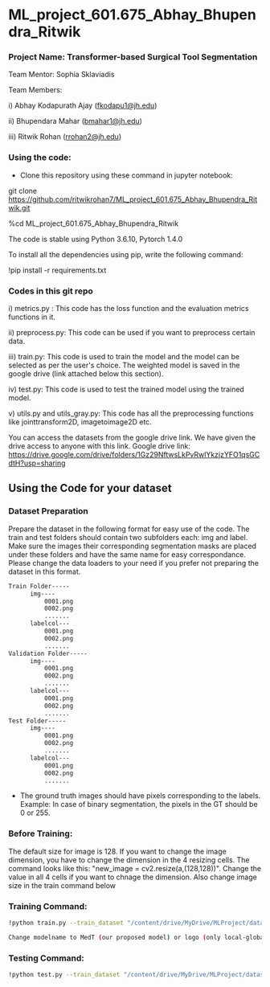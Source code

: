 # ML_project_601.675_Abhay_Bhupendra_Ritwik

### Project Name: Transformer-based Surgical Tool Segmentation
Team Mentor: Sophia Sklaviadis

Team Members:

i) Abhay Kodapurath Ajay (fkodapu1@jh.edu)

ii) Bhupendara Mahar (bmahar1@jh.edu)

iii) Ritwik Rohan (rrohan2@jh.edu)


### Using the code:

- Clone this repository using these command in jupyter notebook:

git clone https://github.com/ritwikrohan7/ML_project_601.675_Abhay_Bhupendra_Ritwik.git

%cd ML_project_601.675_Abhay_Bhupendra_Ritwik


The code is stable using Python 3.6.10, Pytorch 1.4.0


To install all the dependencies using pip, write the following command:


!pip install -r requirements.txt

### Codes in this git repo

i) metrics.py : This code has the loss function and the evaluation metrics functions in it.

ii) preprocess.py: This code can be used if you want to preprocess certain data.

iii) train.py: This code is used to train the model and the model can be selected as per the user's choice. The weighted model is saved in the google drive (link attached below this section).

iv) test.py: This code is used to test the trained model using the trained model.

v) utils.py and utils_gray.py: This code has all the preprocessing functions like jointtransform2D, imagetoimage2D etc.


You can access the datasets from the google drive link. We have given the drive access to anyone with this link. Google drive link: https://drive.google.com/drive/folders/1Gz29NftwsLkPvRwlYkzjzYFO1qsGCdtH?usp=sharing


## Using the Code for your dataset

### Dataset Preparation

Prepare the dataset in the following format for easy use of the code. The train and test folders should contain two subfolders each: img and label. Make sure the images their corresponding segmentation masks are placed under these folders and have the same name for easy correspondance. Please change the data loaders to your need if you prefer not preparing the dataset in this format.



```bash
Train Folder-----
      img----
          0001.png
          0002.png
          .......
      labelcol---
          0001.png
          0002.png
          .......
Validation Folder-----
      img----
          0001.png
          0002.png
          .......
      labelcol---
          0001.png
          0002.png
          .......
Test Folder-----
      img----
          0001.png
          0002.png
          .......
      labelcol---
          0001.png
          0002.png
          .......

```

- The ground truth images should have pixels corresponding to the labels. Example: In case of binary segmentation, the pixels in the GT should be 0 or 255.
### Before Training:

The default size for image is 128. If you want to change the image dimension, you have to change the dimension in the 4 resizing cells. The command looks like this: "new_image = cv2.resize(a,(128,128))". Change the value in all 4 cells if you want to chnage the dimension. Also change image size in the train command below


### Training Command:

```bash 
!python train.py --train_dataset "/content/drive/MyDrive/MLProject/dataset/Train_resized" --val_dataset "/content/drive/MyDrive/MLProject/dataset/Validation_resized" --direc '/content/drive/MyDrive/MLProject/dataset/Results' --batch_size 4 --epoch 400 --save_freq 10 --modelname "MedT" --learning_rate 0.001 --imgsize 128 --gray "no"
```

```bash
Change modelname to MedT (our proposed model) or logo (only local-global training) to train them according to the model required. 
```

### Testing Command:

```bash 
!python test.py --train_dataset "/content/drive/MyDrive/MLProject/dataset/Train_resized" --loaddirec "/content/drive/MyDrive/MLProject/dataset/Results/390/MedT.pth" --val_dataset "/content/drive/MyDrive/MLProject/dataset/Train_resized" --direc '/content/drive/MyDrive/MLProject/test_set/Results/' --batch_size 1 --modelname "MedT" --imgsize 128 --gray "no"
```

